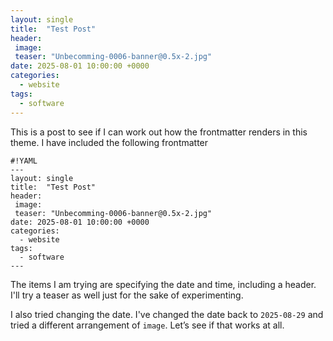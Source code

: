 ```yaml
---
layout: single
title:  "Test Post"
header:
 image: 
 teaser: "Unbecomming-0006-banner@0.5x-2.jpg"
date: 2025-08-01 10:00:00 +0000
categories: 
  - website
tags:
  - software
---
```


This is a post to see if I can work out how the frontmatter renders in this theme.
I have included the following frontmatter

```
#!YAML 
---
layout: single
title:  "Test Post"
header:
 image: 
 teaser: "Unbecomming-0006-banner@0.5x-2.jpg"
date: 2025-08-01 10:00:00 +0000
categories: 
  - website
tags:
  - software
---
```

The items I am trying are specifying the date and time, including a header.
I'll try a teaser as well just for the sake of experimenting.

I also tried changing the date. I've changed the date back to `2025-08-29` and tried a different arrangement of `image`.
Let’s see if that works at all.
